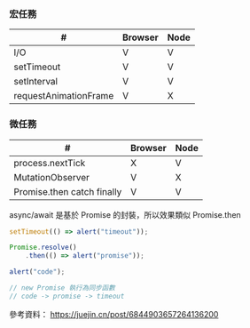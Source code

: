 
### 宏任務

| #                     | Browser | Node |
| --------------------- | ------- | ---- |
| I/O                   | V       | V    |
| setTimeout            | V       | V    |
| setInterval           | V       | V    |
| requestAnimationFrame | V       | X    |

### 微任務

| #                          | Browser | Node |
| -------------------------- | ------- | ---- |
| process.nextTick           | X       | V    |
| MutationObserver           | V       | X    |
| Promise.then catch finally | V       | V    |
async/await 是基於 Promise 的封裝，所以效果類似 Promise.then


```js
setTimeout(() => alert("timeout"));

Promise.resolve()
	.then(() => alert("promise"));

alert("code");

// new Promise 執行為同步函數
// code -> promise -> timeout
```

參考資料：
https://juejin.cn/post/6844903657264136200
